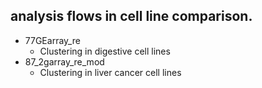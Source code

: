 ## analysis flows in cell line comparison.


- 77GEarray_re 
    - Clustering in digestive cell lines
- 87_2garray_re_mod
    - Clustering in liver cancer cell lines
    
